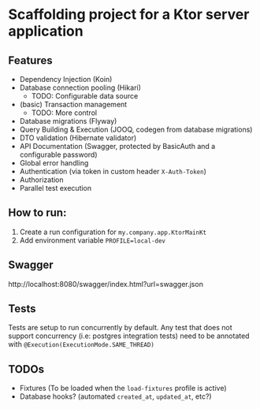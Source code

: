 # Scaffolding project for a Ktor server application

## Features

* Dependency Injection (Koin)
* Database connection pooling (Hikari)
    * TODO: Configurable data source
* (basic) Transaction management
    * TODO: More control  
* Database migrations (Flyway)
* Query Building & Execution (JOOQ, codegen from database migrations) 
* DTO validation (Hibernate validator)
* API Documentation (Swagger, protected by BasicAuth and a configurable password)
* Global error handling
* Authentication (via token in custom header `X-Auth-Token`)
* Authorization
* Parallel test execution

## How to run: 

1. Create a run configuration for `my.company.app.KtorMainKt`
2. Add environment variable `PROFILE=local-dev`

## Swagger

http://localhost:8080/swagger/index.html?url=swagger.json

## Tests

Tests are setup to run concurrently by default.
Any test that does not support concurrency (i.e: postgres integration tests) need to be annotated with `@Execution(ExecutionMode.SAME_THREAD)`

## TODOs

* Fixtures (To be loaded when the `load-fixtures` profile is active)
* Database hooks? (automated `created_at`, `updated_at`, etc?)
